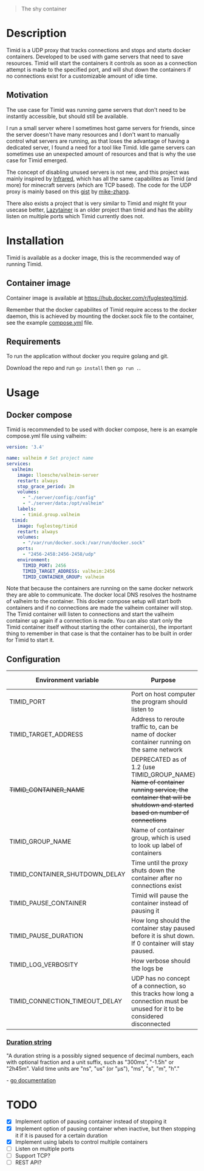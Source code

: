 > The shy container
# Description
Timid is a UDP proxy that tracks connections and stops and starts docker containers.
Developed to be used with game servers that need to save resources.
Timid will start the containers it controls as soon as a connection attempt is made to the specified port, and will shut down the containers
if no connections exist for a customizable amount of idle time.

## Motivation
The use case for Timid was running game servers that don't need to be instantly accessible,
but should still be available.

I run a small server where I sometimes host game servers for friends, since the server
doesn't have many resources and I don't want to manually control what servers are running, as that
loses the advantage of having a dedicated server, I found a need for a tool like Timid.
Idle game servers can sometimes use an unexpected amount of resources and that is why 
the use case for Timid emerged.

The concept of disabling unused servers is not new, and this project was mainly inspired by 
[Infrared](https://github.com/haveachin/infrared), which has all the same capabilites as Timid (and more) for minecraft servers (which are TCP based).
The code for the UDP proxy is mainly based on this [gist](https://gist.github.com/mike-zhang/3853251) by [mike-zhang](https://github.com/mike-zhang).

There also exists a project that is very similar to Timid and might fit your usecase better, [Lazytainer](https://github.com/vmorganp/Lazytainer) 
is an older project than timid and has the ability listen on multiple ports which Timid currently does not.

# Installation
Timid is available as a docker image, this is the recommended way of running Timid.

## Container image
Container image is available at https://hub.docker.com/r/fuglesteg/timid.

Remember that the docker capabilites of Timid require access to the docker daemon,
this is achieved by mounting the docker.sock file to the container, see the example 
[compose.yml](#docker-compose) file.

## Requirements
To run the application without docker you require golang and git.

Download the repo and run ```go install``` then ```go run .```.

# Usage
## Docker compose
Timid is recommended to be used with docker compose, here is an example compose.yml file
using valheim:
```yaml
version: '3.4'

name: valheim # Set project name
services:
  valheim:
    image: lloesche/valheim-server
    restart: always
    stop_grace_period: 2m
    volumes:
      - "./server/config:/config"
      - "./server/data:/opt/valheim"
    labels:
      - timid.group.valheim
  timid:
    image: fuglesteg/timid
    restart: always
    volumes:
      - "/var/run/docker.sock:/var/run/docker.sock"
    ports:
      - "2456-2458:2456-2458/udp"
    environment:
      TIMID_PORT: 2456
      TIMID_TARGET_ADDRESS: valheim:2456
      TIMID_CONTAINER_GROUP: valheim
```

Note that because the containers are running on the same docker network they are able to communicate.
The docker local DNS resolves the hostname of valheim to the container.
This docker compose setup will start both containers and if no connections are made the valheim container will stop.
The Timid container will listen to connections and start the valheim container up again if a connection is made.
You can also start only the Timid container itself without starting the other container(s), the important thing to remember
in that case is that the container has to be built in order for Timid to start it.

## Configuration

|Environment variable| Purpose | Type | Default Value |
|---|---|---|---|
|TIMID_PORT| Port on host computer the program should listen to|Integer| Unset & required |
|TIMID_TARGET_ADDRESS| Address to reroute traffic to, can be name of docker container running on the same network| String\|/URL| Unset & required |
|<s>TIMID_CONTAINER_NAME</s>| DEPRECATED as of 1.2 (use TIMID_GROUP_NAME)    <s>Name of container running service, the container that will be shutdown and started based on number of connections</s>| String| Unset |
|TIMID_GROUP_NAME| Name of container group, which is used to look up label of containers | String | Unset & required |
|TIMID_CONTAINER_SHUTDOWN_DELAY| Time until the proxy shuts down the container after no connections exist| <a href="#duration-string">Duration string</a>| 1 minute |
|TIMID_PAUSE_CONTAINER| Timid will pause the container instead of pausing it | Boolean| false |
|TIMID_PAUSE_DURATION| How long should the container stay paused before it is shut down. If 0 container will stay paused. | <a href="#duration-string">Duration string</a> | 0 |
|TIMID_LOG_VERBOSITY| How verbose should the logs be| Integer, Range 1-6| 1 |
|TIMID_CONNECTION_TIMEOUT_DELAY| UDP has no concept of a connection, so this tracks how long a connection must be unused for it to be considered disconnected| <a href="#duration-string">Duration string</a> | 1 minute |

### [Duration string](https://pkg.go.dev/time#ParseDuration)
"A duration string is a possibly signed sequence of decimal numbers, each with optional fraction and a unit suffix, such as "300ms", "-1.5h" or "2h45m". Valid time units are "ns", "us" (or "µs"), "ms", "s", "m", "h"."

\- [go documentation](https://pkg.go.dev/time#ParseDuration)

# TODO
- [x] Implement option of pausing container instead of stopping it
- [x] Implement option of pausing container when inactive, but then stopping it if it is paused for a certain duration
- [x] Implement using labels to control multiple containers
- [ ] Listen on multiple ports
- [ ] Support TCP?
- [ ] REST API?
